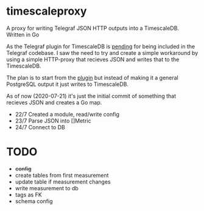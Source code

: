 # timescaleproxy
A proxy for writing Telegraf JSON HTTP outputs into a TimescaleDB. Written in Go

As the Telegraf plugin for TimescaleDB is [pending](https://github.com/influxdata/telegraf/pull/3428) for being included in the Telegraf codebase. 
I saw the need to try and create a simple workaround by using a simple HTTP-proxy that recieves JSON and writes that to the TimescaleDB.

The plan is to start from the [plugin](https://github.com/svenklemm/telegraf/tree/postgres/plugins/outputs/postgresql) but instead of making it a general PostgreSQL output it just writes to TimescaleDB.

As of now (2020-07-21) it's just the initial commit of something that recieves JSON and creates a Go map.
- 22/7  Created a module, read/write config
- 23/7  Parse JSON into []Metric
- 24/7  Connect to DB

# TODO
- ~~config~~
- create tables from first measurement
- update table if measurement changes
- write measurement to db
- tags as FK
- schema config
